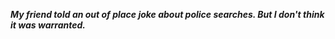 _**My friend told an out of place joke about police searches. But I don't think it was warranted.**_

